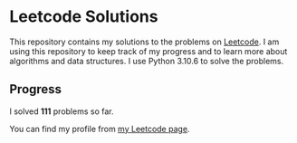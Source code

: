 # Leetcode Solutions

This repository contains my solutions to the problems on [Leetcode](https://leetcode.com/problemset/all/). I am using this repository to keep track of my progress and to learn more about algorithms and data structures. I use Python 3.10.6 to solve the problems.

## Progress

I solved **111** problems so far.

You can find my profile from [my Leetcode page](https://leetcode.com/taner_celikkiran/).
